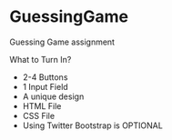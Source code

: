 # GuessingGame

Guessing Game assignment

What to Turn In?

* 2-4 Buttons
* 1 Input Field
* A unique design
* HTML File
* CSS File
* Using Twitter Bootstrap is OPTIONAL
